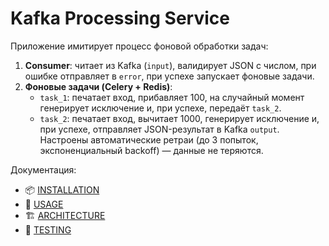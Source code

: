 <!-- README.md -->
# Kafka Processing Service

Приложение имитирует процесс фоновой обработки задач:

1. **Consumer**: читает из Kafka (`input`), валидирует JSON с числом, при ошибке отправляет в `error`, при успехе запускает фоновые задачи.
2. **Фоновые задачи (Celery + Redis)**:
   - `task_1`: печатает вход, прибавляет 100, на случайный момент генерирует исключение и, при успехе, передаёт `task_2`.
   - `task_2`: печатает вход, вычитает 1000, генерирует исключение и, при успехе, отправляет JSON-результат в Kafka `output`.
   Настроены автоматические ретраи (до 3 попыток, экспоненциальный backoff) — данные не теряются.

Документация:
- 📦 [INSTALLATION](docs/INSTALLATION.md)
- 🚀 [USAGE](docs/USAGE.md)
- 🏗️ [ARCHITECTURE](docs/ARCHITECTURE.md)
- 🧪 [TESTING](docs/TESTING.md)
